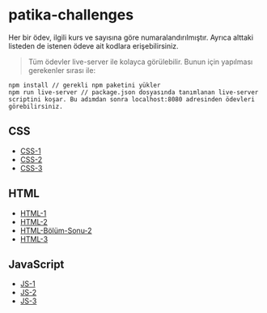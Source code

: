 # patika-challenges
Her bir ödev, ilgili kurs ve sayısına göre numaralandırılmıştır. Ayrıca alttaki listeden de istenen ödeve ait kodlara erişebilirsiniz.

> Tüm ödevler live-server ile kolayca görülebilir. Bunun için yapılması gerekenler sırası ile:

```
npm install // gerekli npm paketini yükler
npm run live-server // package.json dosyasında tanımlanan live-server scriptini koşar. Bu adımdan sonra localhost:8080 adresinden ödevleri görebilirsiniz.
```

## CSS

- [CSS-1](css-1/)
- [CSS-2](css-2/)
- [CSS-3](css-3/)


## HTML

- [HTML-1](html-1/)
- [HTML-2](html-2/)
- [HTML-Bölüm-Sonu-2](html-bolum-sonu-2/)
- [HTML-3](html-3/)

## JavaScript

- [JS-1](js-1/)
- [JS-2](js-2/)
- [JS-3](js-3/)
